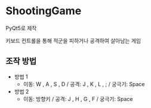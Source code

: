 # ShootingGame
PyQt5로 제작

키보드 컨트롤을 통해 적군을 피하거나 공격하여 살아남는 게임

## 조작 방법
- 방법 1
  - 이동: W , A , S , D / 공격: J , K , L , ; / 궁극기: Space
- 방법 2
  - 이동: 방향키 / 공격: J , H , G , F / 궁극기: Space
